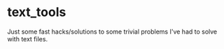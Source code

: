 # text_tools
Just some fast hacks/solutions to some trivial problems I've had to solve with text files.

